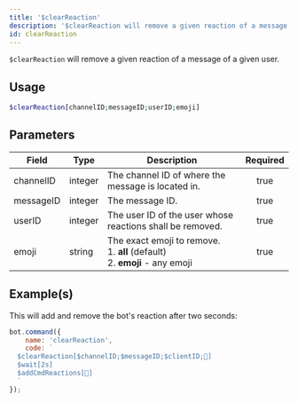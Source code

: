 ```yaml
---
title: '$clearReaction'
description: '$clearReaction will remove a given reaction of a message of a given user.'
id: clearReaction
---
```


`$clearReaction` will remove a given reaction of a message of a given user.

## Usage

```php
$clearReaction[channelID;messageID;userID;emoji]
```

## Parameters

| Field     | Type    | Description                                                                                        | Required |
| --------- | ------- | -------------------------------------------------------------------------------------------------- |:--------:|
| channelID | integer | The channel ID of where the message is located in.                                                 |   true   |
| messageID | integer | The message ID.                                                                                    |   true   |
| userID    | integer | The user ID of the user whose reactions shall be removed.                                          |   true   |
| emoji     | string  | The exact emoji to remove. <br /> 1. **all** (default) <br /> 2. **emoji** - any emoji |   true   |

## Example(s)

This will add and remove the bot's reaction after two seconds:

```javascript
bot.command({
    name: 'clearReaction',
    code: `
  $clearReaction[$channelID;$messageID;$clientID;🥱]
  $wait[2s]
  $addCmdReactions[🥱]
  `
});
```

